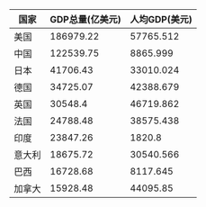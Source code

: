 |国家|GDP总量(亿美元)|人均GDP(美元)|
| --- | --- | --- |
|美国|186979.22|57765.512|
|中国|122539.75|8865.999|
|日本|41706.43|33010.024|
|德国|34725.07|42388.679|
|英国|30548.4|46719.862|
|法国|24788.48|38575.438|
|印度|23847.26|1820.8|
|意大利|18675.72|30540.566|
|巴西|16728.68|8117.645|
|加拿大|15928.48|44095.85|
